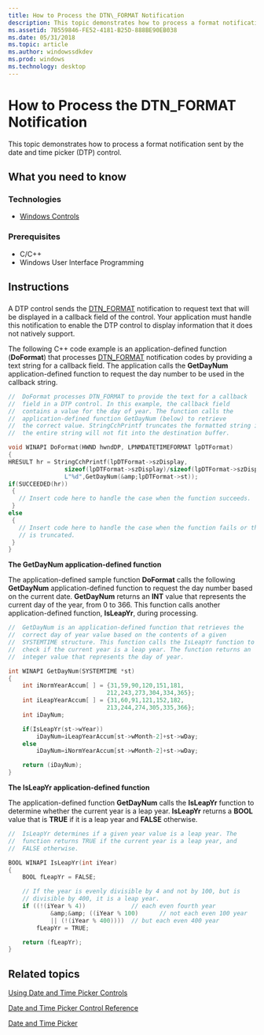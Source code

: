 ```yaml
---
title: How to Process the DTN\_FORMAT Notification
description: This topic demonstrates how to process a format notification sent by the date and time picker (DTP) control.
ms.assetid: 7B559846-FE52-4181-B25D-888BE90EB038
ms.date: 05/31/2018
ms.topic: article
ms.author: windowssdkdev
ms.prod: windows
ms.technology: desktop
---
```


# How to Process the DTN\_FORMAT Notification

This topic demonstrates how to process a format notification sent by the date and time picker (DTP) control.

## What you need to know

### Technologies

-   [Windows Controls](window-controls.md)

### Prerequisites

-   C/C++
-   Windows User Interface Programming

## Instructions

### 

A DTP control sends the [DTN\_FORMAT](dtn-format.md) notification to request text that will be displayed in a callback field of the control. Your application must handle this notification to enable the DTP control to display information that it does not natively support.

The following C++ code example is an application-defined function (**DoFormat**) that processes [DTN\_FORMAT](dtn-format.md) notification codes by providing a text string for a callback field. The application calls the **GetDayNum** application-defined function to request the day number to be used in the callback string.


```C++
//  DoFormat processes DTN_FORMAT to provide the text for a callback
//  field in a DTP control. In this example, the callback field
//  contains a value for the day of year. The function calls the 
//  application-defined function GetDayNum (below) to retrieve
//  the correct value. StringCchPrintf truncates the formatted string if
//  the entire string will not fit into the destination buffer. 

void WINAPI DoFormat(HWND hwndDP, LPNMDATETIMEFORMAT lpDTFormat)
{
HRESULT hr = StringCchPrintf(lpDTFormat->szDisplay,
                sizeof(lpDTFormat->szDisplay)/sizeof(lpDTFormat->szDisplay[0]),
                L"%d",GetDayNum(&amp;lpDTFormat->st));
if(SUCCEEDED(hr))
 {
   // Insert code here to handle the case when the function succeeds.      
 }
else
 {
   // Insert code here to handle the case when the function fails or the string 
   // is truncated.
 }
}
```



**The GetDayNum application-defined function**

The application-defined sample function **DoFormat** calls the following **GetDayNum** application-defined function to request the day number based on the current date. **GetDayNum** returns an **INT** value that represents the current day of the year, from 0 to 366. This function calls another application-defined function, **IsLeapYr**, during processing.


```C++
//  GetDayNum is an application-defined function that retrieves the 
//  correct day of year value based on the contents of a given 
//  SYSTEMTIME structure. This function calls the IsLeapYr function to 
//  check if the current year is a leap year. The function returns an 
//  integer value that represents the day of year.

int WINAPI GetDayNum(SYSTEMTIME *st)
{
    int iNormYearAccum[ ] = {31,59,90,120,151,181,
                            212,243,273,304,334,365};
    int iLeapYearAccum[ ] = {31,60,91,121,152,182,
                            213,244,274,305,335,366};
    int iDayNum;

    if(IsLeapYr(st->wYear))
        iDayNum=iLeapYearAccum[st->wMonth-2]+st->wDay;
    else
        iDayNum=iNormYearAccum[st->wMonth-2]+st->wDay;

    return (iDayNum);
}        
```



**The IsLeapYr application-defined function**

The application-defined function **GetDayNum** calls the **IsLeapYr** function to determine whether the current year is a leap year. **IsLeapYr** returns a **BOOL** value that is **TRUE** if it is a leap year and **FALSE** otherwise.


```C++
//  IsLeapYr determines if a given year value is a leap year. The
//  function returns TRUE if the current year is a leap year, and 
//  FALSE otherwise.

BOOL WINAPI IsLeapYr(int iYear)
{
    BOOL fLeapYr = FALSE;

    // If the year is evenly divisible by 4 and not by 100, but is 
    // divisible by 400, it is a leap year.
    if ((!(iYear % 4))             // each even fourth year
            &amp;&amp; ((iYear % 100)      // not each even 100 year
            || (!(iYear % 400))))  // but each even 400 year
        fLeapYr = TRUE;

    return (fLeapYr);
}        
```



## Related topics

<dl> <dt>

[Using Date and Time Picker Controls](using-date-and-time-picker.md)
</dt> <dt>

[Date and Time Picker Control Reference](bumper-date-and-time-picker-date-and-time-picker-control-reference.md)
</dt> <dt>

[Date and Time Picker](date-and-time-picker-control-reference.md)
</dt> </dl>

 

 




